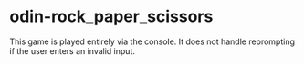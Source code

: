# odin-rock_paper_scissors
This game is played entirely via the console.
It does not handle reprompting if the user enters an invalid input.
